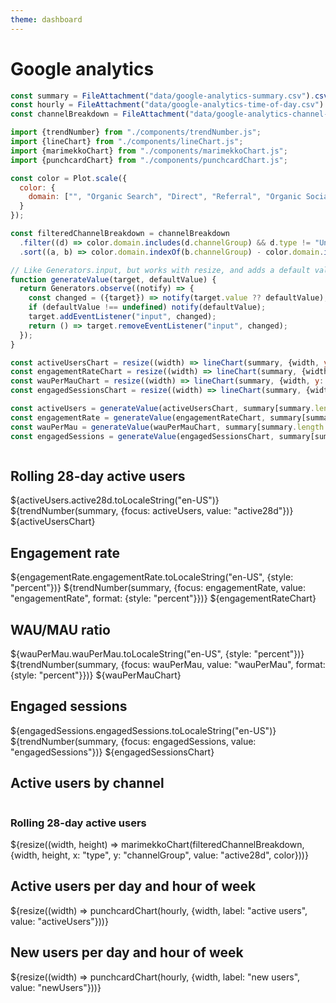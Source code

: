 ```yaml
---
theme: dashboard
---
```


# Google analytics

```js
const summary = FileAttachment("data/google-analytics-summary.csv").csv({typed: true});
const hourly = FileAttachment("data/google-analytics-time-of-day.csv").csv({typed: true});
const channelBreakdown = FileAttachment("data/google-analytics-channel-breakdown.csv").csv({typed: true});
```

```js
import {trendNumber} from "./components/trendNumber.js";
import {lineChart} from "./components/lineChart.js";
import {marimekkoChart} from "./components/marimekkoChart.js";
import {punchcardChart} from "./components/punchcardChart.js";
```

```js
const color = Plot.scale({
  color: {
    domain: ["", "Organic Search", "Direct", "Referral", "Organic Social", "Unassigned"]
  }
});

const filteredChannelBreakdown = channelBreakdown
  .filter((d) => color.domain.includes(d.channelGroup) && d.type != "Unknown" && d.channelGroup !== "Unassigned")
  .sort((a, b) => color.domain.indexOf(b.channelGroup) - color.domain.indexOf(a.channelGroup));
```

<style type="text/css">

.crop {
  padding-bottom: 0;
  overflow: hidden;
}

</style>

```js
// Like Generators.input, but works with resize, and adds a default value.
function generateValue(target, defaultValue) {
  return Generators.observe((notify) => {
    const changed = ({target}) => notify(target.value ?? defaultValue);
    if (defaultValue !== undefined) notify(defaultValue);
    target.addEventListener("input", changed);
    return () => target.removeEventListener("input", changed);
  });
}

const activeUsersChart = resize((width) => lineChart(summary, {width, y: "active28d"}));
const engagementRateChart = resize((width) => lineChart(summary, {width, y: "engagementRate", percent: true}));
const wauPerMauChart = resize((width) => lineChart(summary, {width, y: "wauPerMau", percent: true}));
const engagedSessionsChart = resize((width) => lineChart(summary, {width, y: "engagedSessions"}));

const activeUsers = generateValue(activeUsersChart, summary[summary.length - 1]);
const engagementRate = generateValue(engagementRateChart, summary[summary.length - 1]);
const wauPerMau = generateValue(wauPerMauChart, summary[summary.length - 1]);
const engagedSessions = generateValue(engagedSessionsChart, summary[summary.length - 1]);
```

<div class="grid grid-cols-4">
  <div class="card crop">
    <h2>Rolling 28-day active users</h2>
    <span class="big">${activeUsers.active28d.toLocaleString("en-US")}</span>
    ${trendNumber(summary, {focus: activeUsers, value: "active28d"})}
    ${activeUsersChart}
  </div>
  <div class="card crop">
    <h2>Engagement rate</h2>
    <span class="big">${engagementRate.engagementRate.toLocaleString("en-US", {style: "percent"})}</span>
    ${trendNumber(summary, {focus: engagementRate, value: "engagementRate", format: {style: "percent"}})}
    ${engagementRateChart}
  </div>
  <div class="card crop">
    <h2>WAU/MAU ratio</h2>
    <span class="big">${wauPerMau.wauPerMau.toLocaleString("en-US", {style: "percent"})}</span>
    ${trendNumber(summary, {focus: wauPerMau, value: "wauPerMau", format: {style: "percent"}})}
    ${wauPerMauChart}
  </div>
  <div class="card crop">
    <h2>Engaged sessions</h2>
    <span class="big">${engagedSessions.engagedSessions.toLocaleString("en-US")}</span>
    ${trendNumber(summary, {focus: engagedSessions, value: "engagedSessions"})}
    ${engagedSessionsChart}
  </div>
</div>

<div class="grid grid-cols-2" style="grid-auto-rows: auto;">
  <div class="card grid-rowspan-4" style="max-width: none; display: flex; flex-direction: column;">
    <h2>Active users by channel</h2>
    <h3>Rolling 28-day active users</h3>
    <div style="flex-grow: 1;">${resize((width, height) => marimekkoChart(filteredChannelBreakdown, {width, height, x: "type", y: "channelGroup", value: "active28d", color}))}</div>
  </div>
  <div class="card grid-rowspan-2">
    <h2>Active users per day and hour of week</h2>
    ${resize((width) => punchcardChart(hourly, {width, label: "active users", value: "activeUsers"}))}
  </div>
  <div class="card grid-rowspan-2">
    <h2>New users per day and hour of week</h2>
    ${resize((width) => punchcardChart(hourly, {width, label: "new users", value: "newUsers"}))}
  </div>
</div>
